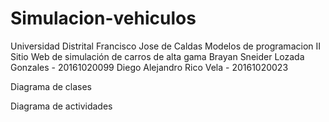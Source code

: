 # Simulacion-vehiculos
Universidad Distrital Francisco Jose de Caldas
Modelos de programacion II
Sitio Web de simulación de carros de alta gama
Brayan Sneider Lozada Gonzales - 20161020099
Diego Alejandro Rico Vela - 20161020023

Diagrama de clases

Diagrama de actividades 
